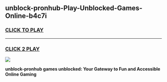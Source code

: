 
## unblock-pronhub-Play-Unblocked-Games-Online-b4c7i
<h3>
<a href="https://premium76.site?title=unblock-pronhub&ref=25A">CLICK TO PLAY</a></h3>
<hr>

<h3>
<a href="https://premium76.site?title=unblock-pronhub&ref=25A">CLICK 2 PLAY</a>
  
</h3>

<a href="https://premium76.site?title=unblock-pronhub&ref=25A"><img src="https://clearcache.store/games.png"></a>


**unblock-pronhub games unblocked: Your Gateway to Fun and Accessible Online Gaming**
